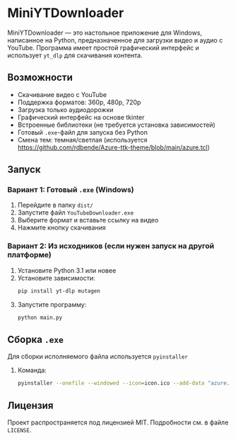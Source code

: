 # MiniYTDownloader

MiniYTDownloader — это настольное приложение для Windows, написанное на Python, предназначенное для загрузки видео и аудио с YouTube. Программа имеет простой графический интерфейс и использует `yt_dlp` для скачивания контента.

## Возможности

- Скачивание видео с YouTube
- Поддержка форматов: 360p, 480p, 720p
- Загрузка только аудиодорожки
- Графический интерфейс на основе tkinter
- Встроенные библиотеки (не требуется установка зависимостей)
- Готовый `.exe`-файл для запуска без Python
- Смена тем: темная/светлая (используется https://github.com/rdbende/Azure-ttk-theme/blob/main/azure.tcl)

## Запуск

### Вариант 1: Готовый `.exe` (Windows)

1. Перейдите в папку `dist/`
2. Запустите файл `YouTubeDownloader.exe`
3. Выберите формат и вставьте ссылку на видео
4. Нажмите кнопку скачивания

### Вариант 2: Из исходников (если нужен запуск на другой платформе)

1. Установите Python 3.1 или новее
2. Установите зависимости:
    ```bash
    pip install yt-dlp mutagen
3. Запустите программу:
    ```bash
    python main.py

## Сборка `.exe`

Для сборки исполняемого файла используется `pyinstaller`

1. Команда:
    ```bash
    pyinstaller --onefile --windowed --icon=icon.ico --add-data "azure.tcl;." --add-data "theme;theme" --name="YouTube Downloader V1.1" main.py

## Лицензия
Проект распространяется под лицензией MIT. Подробности см. в файле `LICENSE`.